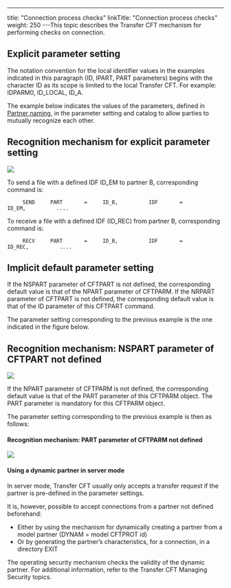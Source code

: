 ---
title: "Connection  process checks"
linkTitle: "Connection process checks"
weight: 250
---This topic describes the Transfer CFT mechanism for performing checks
on connection.

## Explicit parameter setting

The notation convention for the local identifier values in the examples
indicated in this paragraph (ID, IPART, PART parameters) begins with the
character ID as its scope is limited to the local Transfer CFT. For example:
IDPARM0, ID_LOCAL, ID_A.

The example below indicates the values of the parameters, defined in
[Partner naming](../partner_naming_conventions), in the parameter setting and catalog to allow parties
to mutually recognize each other.

## Recognition mechanism for explicit parameter setting

![](/Images/TransferCFT/Recongnition_explicit_parameter_setting.gif)

To send a file with a defined IDF ID_EM to partner B, corresponding
command is:

`     SEND     PART       =     ID_B,          IDF       =     ID_EM,          ....`

To receive a file with a defined IDF (ID_REC) from partner B, corresponding
command is:

`     RECV     PART       =     ID_B,          IDF       =     ID_REC,          ....`

## Implicit default parameter setting

If the NSPART parameter of CFTPART is not defined, the corresponding
default value is that of the NPART parameter of CFTPARM. If the NRPART
parameter of CFTPART is not defined, the corresponding default value is
that of the ID parameter of this CFTPART command.

The parameter setting corresponding to the previous example is the one
indicated in the figure below.

## Recognition mechanism: NSPART parameter of CFTPART not defined

![](/Images/TransferCFT/NSPART_undefined_CFTPART.gif)

If the NPART parameter of CFTPARM is not defined, the corresponding
default value is that of the PART parameter of this CFTPARM object. The
PART parameter is mandatory for this CFTPARM object.

The parameter setting corresponding to
the previous example is then as follows:

#### Recognition mechanism: PART parameter of CFTPARM not defined

![](/Images/TransferCFT/PART_not_defined_in_CFTPARM.jpg)

#### Using a dynamic partner in server mode

In server mode, Transfer CFT usually only accepts
a transfer request if the partner is pre-defined in the parameter settings.

It is, however, possible to accept connections from a partner not defined
beforehand:

- Either by using
    the mechanism for dynamically creating a partner from a model partner
    (DYNAM = model CFTPROT id)
- Or by generating
    the partner’s characteristics, for a connection, in a directory EXIT

The operating security mechanism checks the validity of the dynamic
partner. For additional information, refer to the Transfer CFT Managing
Security topics.
